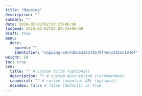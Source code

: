 ```yaml
---
title: "Mapping"
description: ""
summary: ""
date: 2024-02-02T02:03:23+06:00
lastmod: 2024-02-02T02:03:23+06:00
draft: true
menu:
  docs:
    parent: ""
    identifier: "mapping-e0c4dbbe3a4241679f4e5d236ac184df"
weight: 54
toc: true
seo:
  title: "" # custom title (optional)
  description: "" # custom description (recommended)
  canonical: "" # custom canonical URL (optional)
  noindex: false # false (default) or true
---
```


